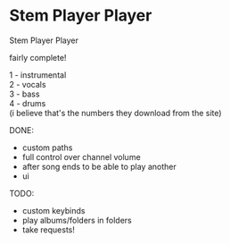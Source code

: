 # Stem Player Player
Stem Player Player

fairly complete!

1 - instrumental\
2 - vocals\
3 - bass\
4 - drums\
(i believe that's the numbers they download from the site)

DONE:
- custom paths
- full control over channel volume
- after song ends to be able to play another
- ui

TODO:
- custom keybinds
- play albums/folders in folders
- take requests!
